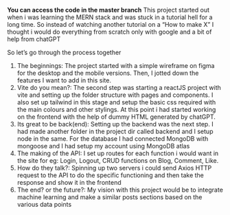 **You can access the code in the master branch**
This project started out when i was learning the MERN stack and was stuck in a tutorial hell for a long time. So instead of watching another tutorial on a “How to make X” I thought i would do everything from scratch only with google and a bit of help from chatGPT

So let’s go through the process together

1. The beginnings: The project started with a simple wireframe on figma for the desktop and the mobile versions. Then, I jotted down the features I want to add in this site.
2. Vite do you mean?: The second step was starting a reactJS project with vite and setting up the folder structure with pages and components. I also set up tailwind in this stage and setup the basic css required with the main colours and other stylings. At this point i had started working on the frontend with the help of dummy HTML generated by chatGPT.
3. Its great to be back(end): Setting up the backend was the next step. I had made another folder in the project dir called backend and I setup node in the same. For the database I had connected MongoDB with mongoose and I had setup my account using MongoDB atlas 
4. The making of the API: I set up routes for each function i would want in the site for eg: Login, Logout, CRUD functions on Blog, Comment, Like.
5. How do they talk?: Spinning up two servers i could send Axios HTTP request to the API to do the specific functioning and then take the response and show it in the frontend
6. The end? or the future?: My vision with this project would be to integrate machine learning and make a similar posts sections based on the various data points
